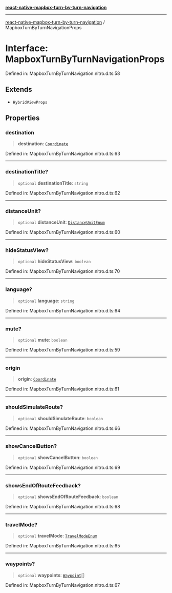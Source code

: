 [**react-native-mapbox-turn-by-turn-navigation**](../README.md)

***

[react-native-mapbox-turn-by-turn-navigation](../globals.md) / MapboxTurnByTurnNavigationProps

# Interface: MapboxTurnByTurnNavigationProps

Defined in: MapboxTurnByTurnNavigation.nitro.d.ts:58

## Extends

- `HybridViewProps`

## Properties

### destination

> **destination**: [`Coordinate`](Coordinate.md)

Defined in: MapboxTurnByTurnNavigation.nitro.d.ts:63

***

### destinationTitle?

> `optional` **destinationTitle**: `string`

Defined in: MapboxTurnByTurnNavigation.nitro.d.ts:62

***

### distanceUnit?

> `optional` **distanceUnit**: [`DistanceUnitEnum`](../enumerations/DistanceUnitEnum.md)

Defined in: MapboxTurnByTurnNavigation.nitro.d.ts:60

***

### hideStatusView?

> `optional` **hideStatusView**: `boolean`

Defined in: MapboxTurnByTurnNavigation.nitro.d.ts:70

***

### language?

> `optional` **language**: `string`

Defined in: MapboxTurnByTurnNavigation.nitro.d.ts:64

***

### mute?

> `optional` **mute**: `boolean`

Defined in: MapboxTurnByTurnNavigation.nitro.d.ts:59

***

### origin

> **origin**: [`Coordinate`](Coordinate.md)

Defined in: MapboxTurnByTurnNavigation.nitro.d.ts:61

***

### shouldSimulateRoute?

> `optional` **shouldSimulateRoute**: `boolean`

Defined in: MapboxTurnByTurnNavigation.nitro.d.ts:66

***

### showCancelButton?

> `optional` **showCancelButton**: `boolean`

Defined in: MapboxTurnByTurnNavigation.nitro.d.ts:69

***

### showsEndOfRouteFeedback?

> `optional` **showsEndOfRouteFeedback**: `boolean`

Defined in: MapboxTurnByTurnNavigation.nitro.d.ts:68

***

### travelMode?

> `optional` **travelMode**: [`TravelModeEnum`](../enumerations/TravelModeEnum.md)

Defined in: MapboxTurnByTurnNavigation.nitro.d.ts:65

***

### waypoints?

> `optional` **waypoints**: [`Waypoint`](Waypoint.md)[]

Defined in: MapboxTurnByTurnNavigation.nitro.d.ts:67
